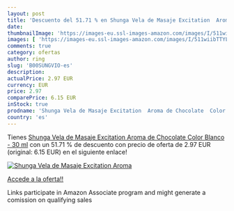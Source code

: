 ```yaml
---
layout: post
title: 'Descuento del 51.71 % en Shunga Vela de Masaje Excitation  Aroma '
date: 
thumbnailImage: 'https://images-eu.ssl-images-amazon.com/images/I/511wiibTTYL._SL200_.jpg'
images: [ 'https://images-eu.ssl-images-amazon.com/images/I/511wiibTTYL._SL200_.jpg' ]
comments: true
category: ofertas
author: ring
slug: 'B00SUNGVIO-es'
description:
actualPrice: 2.97 EUR
currency: EUR
price: 2.97
comparePrice: 6.15 EUR
inStock: true
prodname: 'Shunga Vela de Masaje Excitation  Aroma de Chocolate  Color Blanco - 30 ml'
country: 'es'
---
```


Tienes [Shunga Vela de Masaje Excitation  Aroma de Chocolate  Color Blanco - 30 ml](https://www.amazon.es/dp/B00SUNGVIO/?tag=tolees-21) con un 51.71 % de descuento con precio de oferta de 2.97 EUR (original: 6.15 EUR) en el siguiente enlace!

[![Shunga Vela de Masaje Excitation  Aroma ](https://images-eu.ssl-images-amazon.com/images/I/511wiibTTYL._SL200_.jpg)](https://www.amazon.es/dp/B00SUNGVIO/?tag=tolees-21)

[Accede a la oferta!!](https://www.amazon.es/dp/B00SUNGVIO/?tag=tolees-21)

Links participate in Amazon Associate program and might generate a comission on qualifying sales


